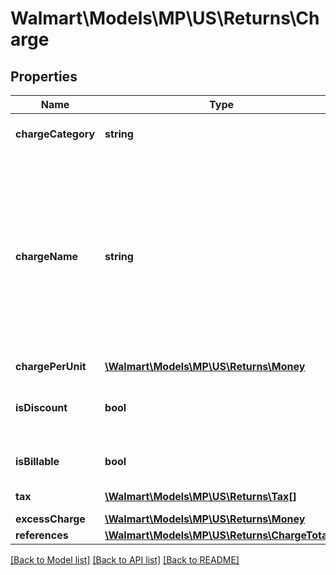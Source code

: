 # Walmart\Models\MP\US\Returns\Charge

## Properties

Name | Type | Description | Notes
------------ | ------------- | ------------- | -------------
**chargeCategory** | **string** | The category type. (e.g., 'PRODUCT' or 'FEE') | [optional]
**chargeName** | **string** | If chargeType is PRODUCT, chargeName is ItemPrice. If chargeType is PRODUCT and includes a chargeName as SubscriptionDiscount, these are subscription orders with a discount. If chargeType is SHIPPING, chargeName is Shipping | [optional]
**chargePerUnit** | [**\Walmart\Models\MP\US\Returns\Money**](Money.md) |  | [optional]
**isDiscount** | **bool** | Is this charge a discount, which then needs to be subtracted from the refund | [optional]
**isBillable** | **bool** | Should this charge be included in the refund computation | [optional]
**tax** | [**\Walmart\Models\MP\US\Returns\Tax[]**](Tax.md) | Taxes for each charge | [optional]
**excessCharge** | [**\Walmart\Models\MP\US\Returns\Money**](Money.md) |  | [optional]
**references** | [**\Walmart\Models\MP\US\Returns\ChargeTotal[]**](ChargeTotal.md) | Used only for OG | [optional]


[[Back to Model list]](./) [[Back to API list]](../../../../../README.md#supported-apis) [[Back to README]](../../../../../README.md)
